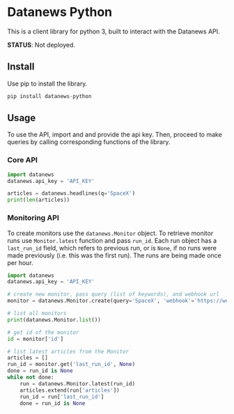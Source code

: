# Datanews Python

This is a client library for python 3, built to
interact with the Datanews API. 

**STATUS**: Not deployed.

## Install

Use pip to install the library.

```python
pip install datanews-python
```

## Usage

To use the API, import and and provide the api key. Then, proceed to make
queries by calling corresponding functions of the library.

### Core API

```python
import datanews
datanews.api_key = 'API_KEY'

articles = datanews.headlines(q='SpaceX')
print(len(articles)) 
```

### Monitoring API

To create monitors use the `datanews.Monitor` object.
To retrieve monitor runs use `Monitor.latest` function and pass `run_id`. Each
run object has a `last_run_id` field, which refers to previous run, or is `None`,
if no runs were made previously (i.e. this was the first run). The runs are being
made once per hour.

```python
import datanews
datanews.api_key = 'API_KEY'

# create new monitor, pass query (list of keywords), and webhook url
monitor = datanews.Monitor.create(query='SpaceX', 'webhook'='https://webhook.site/#!/06b706c8-aee9-46ba-bacf-03d84b5c9914/4330dd69-23eb-42ab-aa03-c30a53dbb5b8/2')

# list all monitors
print(datanews.Monitor.list())

# get id of the monitor
id = monitor['id']

# list latest articles from the Monitor
articles = []
run_id = monitor.get('last_run_id', None)
done = run_id is None
while not done:
    run = datanews.Monitor.latest(run_id)
    articles.extend(run['articles'])
    run_id = run['last_run_id']
    done = run_id is None
```
